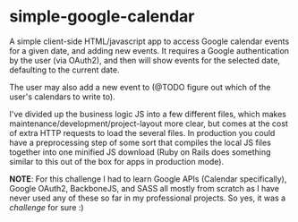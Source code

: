 simple-google-calendar
======================

A simple client-side HTML/javascript app to access Google calendar events for a given date, and adding new events. It requires 
a Google authentication by the user (via OAuth2), and then will show events for the selected date, defaulting to the current date.

The user may also add a new event to (@TODO figure out which of the user's calendars to write to).

I've divided up the business logic JS into a few different files, which makes maintenance/development/project-layout more clear, but
comes at the cost of extra HTTP requests to load the several files. In production you could have a preprocessing step of some sort
that compiles the local JS files together into one minified JS download (Ruby on Rails does something similar to this out of the box 
for apps in production mode).

__NOTE__: For this challenge I had to learn Google APIs (Calendar specifically), Google OAuth2, BackboneJS, and SASS all mostly from
scratch as I have never used any of these so far in my professional projects. So yes, it was a *challenge* for sure :)
